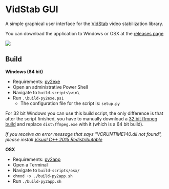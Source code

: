 # VidStab GUI

A simple graphical user interface for the [VidStab](https://github.com/georgmartius/vid.stab) video stabilization library.

You can download the application to Windows or OSX at the [releases page](https://github.com/hlorand/vidstabgui/releases)

![](https://raw.githubusercontent.com/hlorand/vidstabgui/assets/screenshot.gif)

## Build

**Windows (64 bit)**

- Requirements: [py2exe](https://pypi.org/project/py2exe/)
- Open an administrative Power Shell
- Navigate to `build-scripts\win\`
- Run `.\build-py2exe.ps1`
	- The configuration file for the script is: `setup.py`

For 32 bit Windows you can use this build script, the only difference is that after the script finished, you have to manually download a [32 bit ffmpeg build](https://github.com/advancedfx/ffmpeg.zeranoe.com-builds-mirror/releases/tag/20200915) and replace `dist\ffmpeg.exe` with it (which is a 64 bit build).

*If you receive an error message that says "VCRUNTIME140.dll not found", please install [Visual C++ 2015 Redistributable](https://www.microsoft.com/en-us/download/details.aspx?id=52685)*

**OSX**

- Requirements: [py2app](https://pypi.org/project/py2app/)
- Open a Terminal
- Navigate to `build-scripts/osx/`
- `chmod +x ./build-py2app.sh`
- Run `./build-py2app.sh`
